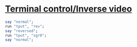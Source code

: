 [1]: https://rosettacode.org/wiki/Terminal_control/Inverse_video

# [Terminal control/Inverse video][1]

```raku
say "normal";
run "tput", "rev";
say "reversed";
run "tput", "sgr0";
say "normal";
```